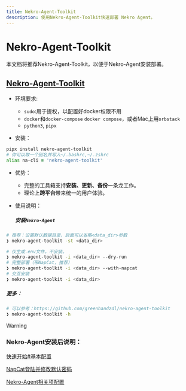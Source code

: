 ```yaml
---
title: Nekro-Agent-Toolkit
description: 使用Nekro-Agent-Toolkit快速部署 Nekro Agent。
---
```


# Nekro-Agent-Toolkit

本文档将推荐Nekro-Agent-Toolkit，以便于Nekro-Agent安装部署。

##  [Nekro-Agent-Toolkit](https://github.com/greenhandzdl/nekro-agent-toolkit)

* 环境要求:

  - `sudo`:用于提权，以配置好docker权限不用
  - `docker`和`docker-compose` `docker compose`，或者Mac上用`orbstack`
  - `python3`, `pipx`
* 安装：
  
```zsh
pipx install nekro-agent-toolkit
# 你可以取一个别名并写入~/.bashrc,~/.zshrc
alias na-cli = 'nekro-agent-toolkit'
```

* 优势：
  - 完整的工具箱支持**安装、更新、备份**一条龙工作。
  - 理论上**跨平台**带来统一的用户体验。
  
* 使用说明：

  ##### 安装`Nekro-Agent`
```zsh
# 推荐：设置默认数据目录，后面可以省略<data_dir>参数
❯ nekro-agent-toolkit -st <data_dir>

# 仅生成.env文件，不安装。
❯ nekro-agent-toolkit -i <data_dir> --dry-run
# 完整部署（带NapCat，推荐）
❯ nekro-agent-toolkit -i <data_dir> --with-napcat
# 交互安装
❯ nekro-agent-toolkit -i <data_dir>
```

  ##### 更多：
```zsh
# 可以参考：https://github.com/greenhandzdl/nekro-agent-toolkit
❯ nekro-agent-toolkit -h
```

> [!WARNING]
> ### Nekro-Agent安装后说明： 
> 
>   [快速开始#基本配置](/docs/02_quick_start/quickstart.html#基本配置)
> 
>   [NapCat登陆并修改默认密码](/docs/02_quick_start/config/protocol.html)
>
>   [Nekro-Agent相关项配置](/docs/02_quick_start/config/system.html)
